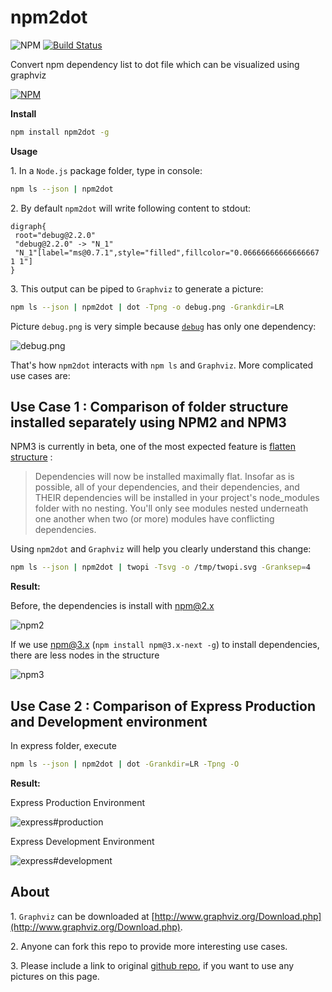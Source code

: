 # npm2dot
![NPM](https://david-dm.org/wyvernnot/npm2dot.svg)
[![Build Status](https://travis-ci.org/wyvernnot/npm2dot.svg?branch=master)](https://travis-ci.org/wyvernnot/npm2dot)

Convert npm dependency list to dot file which can be visualized using graphviz

[![NPM](https://nodei.co/npm/npm2dot.png)](https://nodei.co/npm/npm2dot/)

**Install**

```sh
npm install npm2dot -g
```

**Usage**

1\. In a `Node.js` package folder, type in console:

```sh
npm ls --json | npm2dot
```

2\. By default `npm2dot` will write following content to stdout:

```
digraph{
 root="debug@2.2.0"
 "debug@2.2.0" -> "N_1"
 "N_1"[label="ms@0.7.1",style="filled",fillcolor="0.06666666666666667 1 1"]
}
```

3\. This output can be piped to `Graphviz` to generate a picture:

```sh
npm ls --json | npm2dot | dot -Tpng -o debug.png -Grankdir=LR
```

Picture `debug.png` is very simple because [`debug`](https://www.npmjs.com/package/debug) has only one dependency:

![debug.png](doc/debug.png)

That's how `npm2dot` interacts with `npm ls` and `Graphviz`. More complicated use cases are:

## Use Case 1 : Comparison of folder structure installed separately using NPM2 and NPM3

NPM3 is currently in beta, one of the most expected feature is [flatten structure](http://www.infoq.com/news/2015/06/npm) :

> Dependencies will now be installed maximally flat. Insofar as is possible, all of your dependencies,
> and their dependencies, and THEIR dependencies will be installed in your project's node_modules folder with no nesting. 
> You'll only see modules nested underneath one another when two (or more) modules have conflicting dependencies.

Using `npm2dot` and `Graphviz` will help you clearly understand this change:

```sh
npm ls --json | npm2dot | twopi -Tsvg -o /tmp/twopi.svg -Granksep=4
```

**Result:**

Before, the dependencies is install with npm@2.x

![npm2](doc/oneapmfed@npm2.png)

If we use npm@3.x (`npm install npm@3.x-next -g`) to install dependencies, there are less nodes in the structure

![npm3](doc/oneapmfed@npm3.png)

## Use Case 2 : Comparison of Express Production and Development environment

In express folder, execute

```sh
npm ls --json | npm2dot | dot -Grankdir=LR -Tpng -O
```

**Result:**

Express Production Environment

![express#production](doc/express.production.png)

Express Development Environment

![express#development](doc/express.dev.png)

## About

1\. `Graphviz` can be downloaded at [http://www.graphviz.org/Download.php](http://www.graphviz.org/Download.php).

2\. Anyone can fork this repo to provide more interesting use cases.

3\. Please include a link to original [github repo](https://github.com/longtian/npm2dot), if you want to use any pictures on this page.


